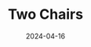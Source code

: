 ---  
layout: startup_page  
title: "Two Chairs"  
id: "twochairs.com"  
permalink: "/twochairstwochairs.com04162024/"  
website: "https://www.twochairs.com"  
funding_round: "Series C"  
funding_amount: "$72M"  
investors: "Amplo, Fifth Down Capital, Bridge Bank"  
about: "Two Chairs is a behavioral health company that connects clients with therapists, primarily using a virtual platform but also maintaining some physical clinics. They utilize a proprietary matching algorithm to pair clients with suitable therapists and focus on employing, rather than contracting with, their therapists to ensure high quality and training in measurement-based care. The company has experienced significant revenue growth and aims to expand its services and reach."  
markets: "Healthtech, Mental Health"  
hq: "San Francisco, California, United States"  
founded_year: "2017"  
linkedin: "https://www.linkedin.com/company/two-chairs"  
twitter: "https://twitter.com/twochairsmh"  
instagram: ""  
facebook: "https://www.facebook.com/pg/twochairstherapy/"  
crunchbase: "https://www.crunchbase.com/organization/two-chairs"  
pitchbook: "https://pitchbook.com/profiles/company/170758-27"  

date_display: "16-Apr-2024"  
date: "2024-04-16"

# SEO Optimization  
meta_title: "Two Chairs - Series C Funding ($72M)"  
meta_description: "Two Chairs, Two Chairs is a behavioral health company that connects clients with therapists, primarily using a virtual platform but also maintaining some physical..."  
meta_keywords: "Two Chairs, Healthtech, Mental Health, Series C funding"  
canonical_url: "https://startup.projectstartups.com/twochairstwochairs.com04162024/"  
---
